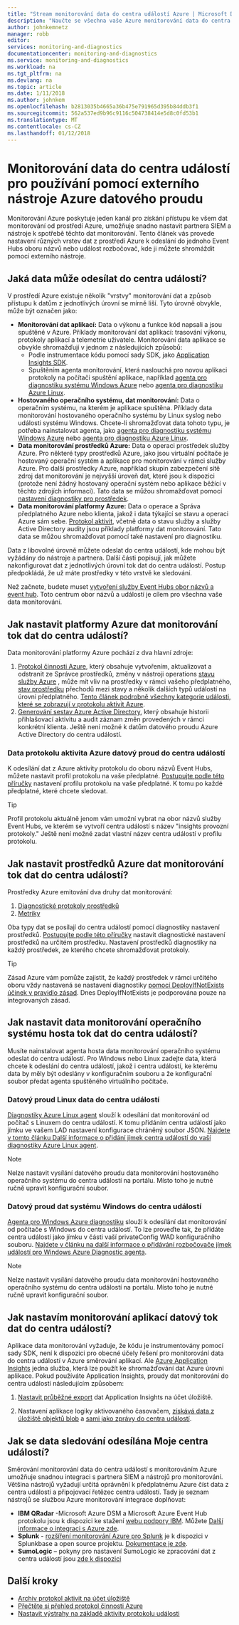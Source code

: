 ```yaml
---
title: "Stream monitorování data do centra událostí Azure | Microsoft Docs"
description: "Naučte se všechna vaše Azure monitorování data do centra událostí k získání dat do partnerský server SIEM nebo nástroj pro analýzu datového proudu."
author: johnkemnetz
manager: robb
editor: 
services: monitoring-and-diagnostics
documentationcenter: monitoring-and-diagnostics
ms.service: monitoring-and-diagnostics
ms.workload: na
ms.tgt_pltfrm: na
ms.devlang: na
ms.topic: article
ms.date: 1/11/2018
ms.author: johnkem
ms.openlocfilehash: b2813035b4665a36b475e791965d395b84ddb3f1
ms.sourcegitcommit: 562a537ed9b96c9116c504738414e5d8c0fd53b1
ms.translationtype: MT
ms.contentlocale: cs-CZ
ms.lasthandoff: 01/12/2018
---
```

# <a name="stream-azure-monitoring-data-to-an-event-hub-for-consumption-by-an-external-tool"></a>Monitorování data do centra událostí pro používání pomocí externího nástroje Azure datového proudu

Monitorování Azure poskytuje jeden kanál pro získání přístupu ke všem dat monitorování od prostředí Azure, umožňuje snadno nastavit partnera SIEM a nástroje k spotřebě těchto dat monitorování. Tento článek vás provede nastavení různých vrstev dat z prostředí Azure k odeslání do jednoho Event Hubs oboru názvů nebo událost rozbočovač, kde ji můžete shromáždit pomocí externího nástroje.

## <a name="what-data-can-i-send-into-an-event-hub"></a>Jaká data může odesílat do centra událostí? 

V prostředí Azure existuje několik "vrstvy" monitorování dat a způsob přístupu k datům z jednotlivých úrovní se mírně liší. Tyto úrovně obvykle, může být označen jako:

- **Monitorování dat aplikací:** Data o výkonu a funkce kód napsali a jsou spuštěné v Azure. Příklady monitorování dat aplikací: trasování výkonu, protokoly aplikací a telemetrie uživatele. Monitorování data aplikace se obvykle shromažďují v jednom z následujících způsobů:
  - Podle instrumentace kódu pomocí sady SDK, jako [Application Insights SDK](../application-insights/app-insights-overview.md).
  - Spuštěním agenta monitorování, která naslouchá pro novou aplikaci protokoly na počítači spuštění aplikace, například [agenta pro diagnostiku systému Windows Azure](./azure-diagnostics.md) nebo [agenta pro diagnostiku Azure Linux](../virtual-machines/linux/diagnostic-extension.md).
- **Hostovaného operačního systému, dat monitorování:** Data o operačním systému, na kterém je aplikace spuštěna. Příklady data monitorování hostovaného operačního systému by Linux syslog nebo události systému Windows. Chcete-li shromažďovat data tohoto typu, je potřeba nainstalovat agenta, jako [agenta pro diagnostiku systému Windows Azure](./azure-diagnostics.md) nebo [agenta pro diagnostiku Azure Linux](../virtual-machines/linux/diagnostic-extension.md).
- **Data monitorování prostředků Azure:** Data o operaci prostředek služby Azure. Pro některé typy prostředků Azure, jako jsou virtuální počítače je hostovaný operační systém a aplikace pro monitorování v rámci služby Azure. Pro další prostředky Azure, například skupin zabezpečení sítě zdroj dat monitorování je nejvyšší úroveň dat, které jsou k dispozici (protože není žádný hostovaný operační systém nebo aplikace běžící v těchto zdrojích informací). Tato data se můžou shromažďovat pomocí [nastavení diagnostiky pro prostředek](./monitoring-overview-of-diagnostic-logs.md#resource-diagnostic-settings).
- **Data monitorování platformy Azure:** Data o operace a Správa předplatného Azure nebo klienta, jakož i data týkající se stavu a operaci Azure sám sebe. [Protokol aktivit](./monitoring-overview-activity-logs.md), včetně data o stavu služby a služby Active Directory audity jsou příklady platformy dat monitorování. Tato data se můžou shromažďovat pomocí také nastavení pro diagnostiku.

Data z libovolné úrovně můžete odeslat do centra událostí, kde mohou být vyžádány do nástroje a partnera. Další části popisují, jak můžete nakonfigurovat dat z jednotlivých úrovní tok dat do centra událostí. Postup předpokládá, že už máte prostředky v této vrstvě ke sledování.

Než začnete, budete muset [vytvoření služby Event Hubs obor názvů a event hub](../event-hubs/event-hubs-create.md). Toto centrum obor názvů a událostí je cílem pro všechna vaše data monitorování.

## <a name="how-do-i-set-up-azure-platform-monitoring-data-to-be-streamed-to-an-event-hub"></a>Jak nastavit platformy Azure dat monitorování tok dat do centra událostí?

Data monitorování platformy Azure pochází z dva hlavní zdroje:
1. [Protokol činnosti Azure](./monitoring-overview-activity-logs.md), který obsahuje vytvořením, aktualizovat a odstranit ze Správce prostředků, změny v nástroji operations [stavu služby Azure](../service-health/service-health-overview.md) , může mít vliv na prostředky v rámci vašeho předplatného, [stav prostředku](../service-health/resource-health-overview.md) přechodů mezi stavy a několik dalších typů událostí na úrovni předplatného. [Tento článek podrobně všechny kategorie události, které se zobrazují v protokolu aktivit Azure](./monitoring-activity-log-schema.md).
2. [Generování sestav Azure Active Directory](../active-directory/active-directory-reporting-azure-portal.md), který obsahuje historii přihlašovací aktivitu a audit záznam změn provedených v rámci konkrétní klienta. Ještě není možné k datům datového proudu Azure Active Directory do centra událostí.

### <a name="stream-azure-activity-log-data-into-an-event-hub"></a>Data protokolu aktivita Azure datový proud do centra událostí

K odesílání dat z Azure aktivity protokolu do oboru názvů Event Hubs, můžete nastavit profil protokolu na vaše předplatné. [Postupujte podle této příručky](./monitoring-stream-activity-logs-event-hubs.md) nastavení profilu protokolu na vaše předplatné. K tomu po každé předplatné, které chcete sledovat.

> [!TIP]
> Profil protokolu aktuálně jenom vám umožní vybrat na obor názvů služby Event Hubs, ve kterém se vytvoří centra událostí s název "insights provozní protokoly." Ještě není možné zadat vlastní název centra událostí v profilu protokolu.

## <a name="how-do-i-set-up-azure-resource-monitoring-data-to-be-streamed-to-an-event-hub"></a>Jak nastavit prostředků Azure dat monitorování tok dat do centra událostí?

Prostředky Azure emitování dva druhy dat monitorování:
1. [Diagnostické protokoly prostředků](./monitoring-overview-of-diagnostic-logs.md)
2. [Metriky](monitoring-overview-metrics.md)

Oba typy dat se posílají do centra událostí pomocí diagnostiky nastavení prostředků. [Postupujte podle této příručky](./monitoring-stream-diagnostic-logs-to-event-hubs.md) nastavit diagnostické nastavení prostředků na určitém prostředku. Nastavení prostředků diagnostiky na každý prostředek, ze kterého chcete shromažďovat protokoly.

> [!TIP]
> Zásad Azure vám pomůže zajistit, že každý prostředek v rámci určitého oboru vždy nastavená se nastavení diagnostiky [pomocí DeployIfNotExists účinek v pravidlo zásad](../azure-policy/policy-definition.md#policy-rule). Dnes DeployIfNotExists je podporována pouze na integrovaných zásad.

## <a name="how-do-i-set-up-guest-os-monitoring-data-to-be-streamed-to-an-event-hub"></a>Jak nastavit data monitorování operačního systému hosta tok dat do centra událostí?

Musíte nainstalovat agenta hosta data monitorování operačního systému odeslat do centra událostí. Pro Windows nebo Linux zadejte data, která chcete k odeslání do centra událostí, jakož i centra událostí, ke kterému data by měly být odeslány v konfiguračním souboru a že konfigurační soubor předat agenta spuštěného virtuálního počítače.

### <a name="stream-linux-data-to-an-event-hub"></a>Datový proud Linux data do centra událostí

[Diagnostiky Azure Linux agent](../virtual-machines/linux/diagnostic-extension.md) slouží k odesílání dat monitorování od počítač s Linuxem do centra událostí. K tomu přidáním centra událostí jako jímku ve vašem LAD nastavení konfigurace chráněný soubor JSON. [Najdete v tomto článku Další informace o přidání jímek centra událostí do vaší diagnostiky Azure Linux agent](../virtual-machines/linux/diagnostic-extension.md#protected-settings).

> [!NOTE]
> Nelze nastavit vysílání datového proudu data monitorování hostovaného operačního systému do centra událostí na portálu. Místo toho je nutné ručně upravit konfigurační soubor.

### <a name="stream-windows-data-to-an-event-hub"></a>Datový proud dat systému Windows do centra událostí

[Agenta pro Windows Azure diagnostiku](./azure-diagnostics.md) slouží k odesílání dat monitorování od počítače s Windows do centra událostí. To lze proveďte tak, že přidáte centra událostí jako jímku v části vaší privateConfig WAD konfiguračního souboru. [Najdete v článku na další informace o přidávání rozbočovače jímek událostí pro Windows Azure Diagnostic agenta](./azure-diagnostics-streaming-event-hubs.md).

> [!NOTE]
> Nelze nastavit vysílání datového proudu data monitorování hostovaného operačního systému do centra událostí na portálu. Místo toho je nutné ručně upravit konfigurační soubor.

## <a name="how-do-i-set-up-application-monitoring-data-to-be-streamed-to-event-hub"></a>Jak nastavím monitorování aplikací datový tok dat do centra událostí?

Aplikace data monitorování vyžaduje, že kódu je instrumentovány pomocí sady SDK, není k dispozici pro obecné účely řešení pro monitorování data do centra událostí v Azure směrování aplikací. Ale [Azure Application Insights](../application-insights/app-insights-overview.md) jedna služba, která lze použít ke shromažďování dat Azure úrovni aplikace. Pokud používáte Application Insights, proudy dat monitorování do centra událostí následujícím způsobem:

1. [Nastavit průběžné export](../application-insights/app-insights-export-telemetry.md) dat Application Insights na účet úložiště.

2. Nastavení aplikace logiky aktivovaného časovačem, [získává data z úložiště objektů blob](../connectors/connectors-create-api-azureblobstorage.md#use-an-action) a [sami jako zprávy do centra událostí](../connectors/connectors-create-api-azure-event-hubs.md#send-events-to-your-event-hub-from-your-logic-app).

## <a name="what-can-i-do-with-the-monitoring-data-being-sent-to-my-event-hub"></a>Jak se data sledování odesílána Moje centra událostí?

Směrování monitorování data do centra událostí s monitorováním Azure umožňuje snadnou integraci s partnera SIEM a nástrojů pro monitorování. Většina nástrojů vyžadují určitá oprávnění k předplatnému Azure číst data z centra událostí a připojovací řetězec centra událostí. Tady je seznam nástrojů se službou Azure monitorování integrace doplňovat:

* **IBM QRadar** -Microsoft Azure DSM a Microsoft Azure Event Hub protokolu jsou k dispozici ke stažení [webu podpory IBM](http://www.ibm.com/support). Můžete [Další informace o integraci s Azure zde](https://www.ibm.com/support/knowledgecenter/SS42VS_DSM/c_dsm_guide_microsoft_azure_overview.html?cp=SS42VS_7.3.0).
* **Splunk** - [rozšíření monitorování Azure pro Splunk](https://splunkbase.splunk.com/app/3534/) je k dispozici v Splunkbase a open source projektu. [Dokumentace je zde](https://github.com/Microsoft/AzureMonitorAddonForSplunk/wiki/Azure-Monitor-Addon-For-Splunk).
* **SumoLogic** – pokyny pro nastavení SumoLogic ke zpracování dat z centra událostí jsou [zde k dispozici](https://help.sumologic.com/Send-Data/Applications-and-Other-Data-Sources/Azure-Audit/02Collect-Logs-for-Azure-Audit-from-Event-Hub)

## <a name="next-steps"></a>Další kroky
* [Archiv protokol aktivit na účet úložiště](monitoring-archive-activity-log.md)
* [Přečtěte si přehled protokol činnosti Azure](monitoring-overview-activity-logs.md)
* [Nastavit výstrahy na základě aktivity protokolu události](insights-auditlog-to-webhook-email.md)

